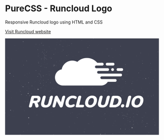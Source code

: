 # PureCSS - Runcloud Logo
Responsive Runcloud logo using HTML and CSS

[Visit Runcloud website](https://runcloud.io)

<div align="center">
   <img src="screenshot.png" width="800" />
</div>
